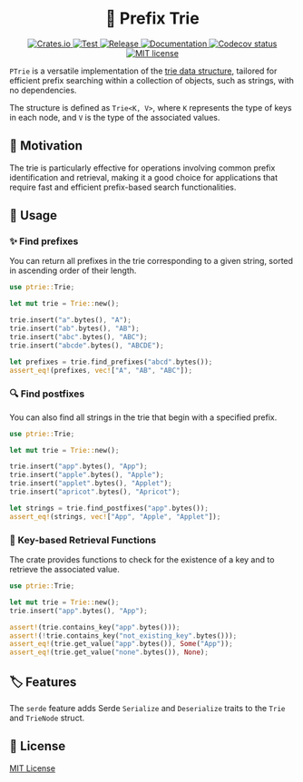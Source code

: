 <h1 align="center">
  🎄 Prefix Trie
</h1>

<p align="center">
    <a href="https://crates.io/crates/ptrie">
        <img alt="Crates.io" src="https://img.shields.io/crates/v/ptrie" />
    </a>
    <a href="https://github.com/vemonet/ptrie/actions/workflows/test.yml">
        <img alt="Test" src="https://github.com/vemonet/ptrie/actions/workflows/test.yml/badge.svg" />
    </a>
    <a href="https://github.com/vemonet/ptrie/actions/workflows/release.yml">
        <img alt="Release" src="https://github.com/vemonet/ptrie/actions/workflows/release.yml/badge.svg" />
    </a>
    <a href="https://docs.rs/ptrie">
        <img alt="Documentation" src="https://docs.rs/ptrie/badge.svg" />
    </a>
    <a href="https://codecov.io/gh/vemonet/ptrie/branch/main">
        <img src="https://codecov.io/gh/vemonet/ptrie/branch/main/graph/badge.svg" alt="Codecov status" />
    </a>
    <a href="https://github.com/vemonet/ptrie/blob/main/LICENSE">
        <img alt="MIT license" src="https://img.shields.io/badge/License-MIT-brightgreen.svg" />
    </a>
</p>

`PTrie` is a versatile implementation of the [trie data structure](https://en.wikipedia.org/wiki/Trie), tailored for efficient prefix searching within a collection of objects, such as strings, with no dependencies.

The structure is defined as `Trie<K, V>`, where `K` represents the type of keys in each node, and `V` is the type of the associated values.

## 💭 Motivation

The trie is particularly effective for operations involving common  prefix identification and retrieval, making it a good choice for  applications that require fast and efficient prefix-based search  functionalities.

## 🚀 Usage

### ✨ Find prefixes

You can return all prefixes in the trie corresponding to a given string, sorted in ascending order of their length.

```rust
use ptrie::Trie;

let mut trie = Trie::new();

trie.insert("a".bytes(), "A");
trie.insert("ab".bytes(), "AB");
trie.insert("abc".bytes(), "ABC");
trie.insert("abcde".bytes(), "ABCDE");

let prefixes = trie.find_prefixes("abcd".bytes());
assert_eq!(prefixes, vec!["A", "AB", "ABC"]);
```

### 🔍 Find postfixes

You can also find all strings in the trie that begin with a specified prefix.

```rust
use ptrie::Trie;

let mut trie = Trie::new();

trie.insert("app".bytes(), "App");
trie.insert("apple".bytes(), "Apple");
trie.insert("applet".bytes(), "Applet");
trie.insert("apricot".bytes(), "Apricot");

let strings = trie.find_postfixes("app".bytes());
assert_eq!(strings, vec!["App", "Apple", "Applet"]);
```

### 🔑 Key-based Retrieval Functions

The crate provides functions to check for the existence of a key and to retrieve the associated value.

```rust
use ptrie::Trie;

let mut trie = Trie::new();
trie.insert("app".bytes(), "App");

assert!(trie.contains_key("app".bytes()));
assert!(!trie.contains_key("not_existing_key".bytes()));
assert_eq!(trie.get_value("app".bytes()), Some("App"));
assert_eq!(trie.get_value("none".bytes()), None);
```

## 🏷️ Features

The `serde` feature adds Serde `Serialize` and `Deserialize` traits to the `Trie` and `TrieNode` struct.

## 📜 License

[MIT License](https://opensource.org/licenses/MIT)
